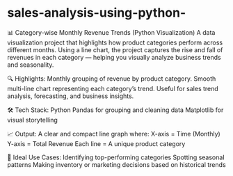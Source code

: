 # sales-analysis-using-python-
📊 Category-wise Monthly Revenue Trends (Python Visualization)
A data visualization project that highlights how product categories perform across different months. Using a line chart, the project captures the rise and fall of revenues in each category — helping you visually analyze business trends and seasonality.

🔍 Highlights:
Monthly grouping of revenue by product category.
Smooth multi-line chart representing each category’s trend.
Useful for sales trend analysis, forecasting, and business insights.

🛠 Tech Stack:
Python
Pandas for grouping and cleaning data
Matplotlib for visual storytelling

📈 Output:
A clear and compact line graph where:
X-axis = Time (Monthly)
Y-axis = Total Revenue
Each line = A unique product category

🌟 Ideal Use Cases:
Identifying top-performing categories
Spotting seasonal patterns
Making inventory or marketing decisions based on historical trends
